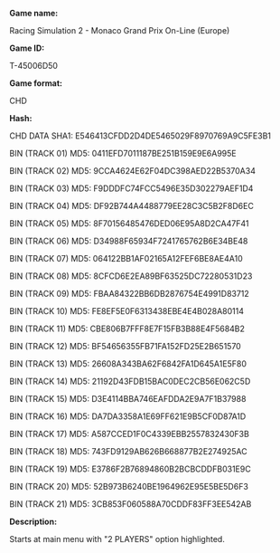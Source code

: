 **Game name:**

Racing Simulation 2 - Monaco Grand Prix On-Line (Europe)

**Game ID:**

T-45006D50

**Game format:**

CHD

**Hash:**

CHD DATA SHA1: E546413CFDD2D4DE5465029F8970769A9C5FE3B1

BIN (TRACK 01) MD5: 0411EFD7011187BE251B159E9E6A995E

BIN (TRACK 02) MD5: 9CCA4624E62F04DC398AED22B5370A34

BIN (TRACK 03) MD5: F9DDDFC74FCC5496E35D302279AEF1D4

BIN (TRACK 04) MD5: DF92B744A4488779EE28C3C5B2F8D6EC

BIN (TRACK 05) MD5: 8F70156485476DED06E95A8D2CA47F41

BIN (TRACK 06) MD5: D34988F65934F7241765762B6E34BE48

BIN (TRACK 07) MD5: 064122BB1AF02165A12FEF6BE8AE4A10

BIN (TRACK 08) MD5: 8CFCD6E2EA89BF63525DC72280531D23

BIN (TRACK 09) MD5: FBAA84322BB6DB2876754E4991D83712

BIN (TRACK 10) MD5: FE8EF5E0F6313438EBE4E4B028A80114

BIN (TRACK 11) MD5: CBE806B7FFF8E7F15FB3B88E4F5684B2

BIN (TRACK 12) MD5: BF54656355FB71FA152FD25E2B651570

BIN (TRACK 13) MD5: 26608A343BA62F6842FA1D645A1E5F80

BIN (TRACK 14) MD5: 21192D43FDB15BAC0DEC2CB56E062C5D

BIN (TRACK 15) MD5: D3E4114BBA746EAFDDA2E9A7F1B37988

BIN (TRACK 16) MD5: DA7DA3358A1E69FF621E9B5CF0D87A1D

BIN (TRACK 17) MD5: A587CCED1F0C4339EBB2557832430F3B

BIN (TRACK 18) MD5: 743FD9129AB626B668877B2E274925AC

BIN (TRACK 19) MD5: E3786F2B76894860B2BCBCDDFB031E9C

BIN (TRACK 20) MD5: 52B973B6240BE1964962E95E5BE5D6F3

BIN (TRACK 21) MD5: 3CB853F060588A70CDDF83FF3EE542AB

**Description:**

Starts at main menu with "2 PLAYERS" option highlighted.